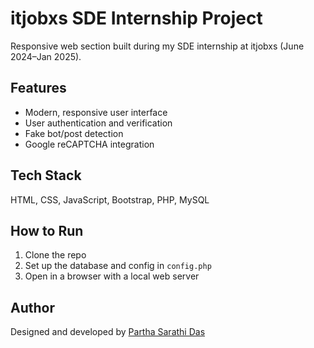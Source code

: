 # itjobxs SDE Internship Project

Responsive web section built during my SDE internship at itjobxs (June 2024–Jan 2025).

## Features
- Modern, responsive user interface
- User authentication and verification
- Fake bot/post detection
- Google reCAPTCHA integration

## Tech Stack
HTML, CSS, JavaScript, Bootstrap, PHP, MySQL

## How to Run
1. Clone the repo
2. Set up the database and config in `config.php`
3. Open in a browser with a local web server

## Author
Designed and developed by [Partha Sarathi Das](https://www.linkedin.com/in/partha-sarathi-das-bbb09b260/)


